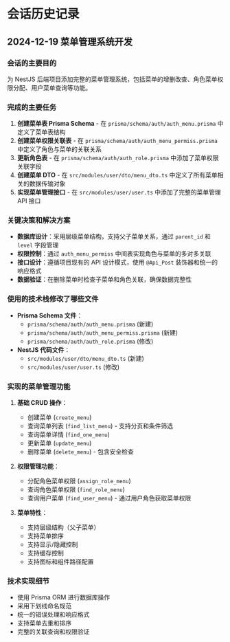 # 会话历史记录

## 2024-12-19 菜单管理系统开发

### 会话的主要目的
为 NestJS 后端项目添加完整的菜单管理系统，包括菜单的增删改查、角色菜单权限分配、用户菜单查询等功能。

### 完成的主要任务
1. **创建菜单表 Prisma Schema** - 在 `prisma/schema/auth/auth_menu.prisma` 中定义了菜单表结构
2. **创建菜单权限关联表** - 在 `prisma/schema/auth/auth_menu_permiss.prisma` 中定义了角色与菜单的关联关系
3. **更新角色表** - 在 `prisma/schema/auth/auth_role.prisma` 中添加了菜单权限关联字段
4. **创建菜单 DTO** - 在 `src/modules/user/dto/menu_dto.ts` 中定义了所有菜单相关的数据传输对象
5. **实现菜单管理接口** - 在 `src/modules/user/user.ts` 中添加了完整的菜单管理 API 接口

### 关键决策和解决方案
- **数据库设计**：采用层级菜单结构，支持父子菜单关系，通过 `parent_id` 和 `level` 字段管理
- **权限控制**：通过 `auth_menu_permiss` 中间表实现角色与菜单的多对多关联
- **接口设计**：遵循项目现有的 API 设计模式，使用 `@Api_Post` 装饰器和统一的响应格式
- **数据验证**：在删除菜单时检查子菜单和角色关联，确保数据完整性

### 使用的技术栈修改了哪些文件
- **Prisma Schema 文件**：
  - `prisma/schema/auth/auth_menu.prisma` (新建)
  - `prisma/schema/auth/auth_menu_permiss.prisma` (新建)
  - `prisma/schema/auth/auth_role.prisma` (修改)
- **NestJS 代码文件**：
  - `src/modules/user/dto/menu_dto.ts` (新建)
  - `src/modules/user/user.ts` (修改)

### 实现的菜单管理功能
1. **基础 CRUD 操作**：
   - 创建菜单 (`create_menu`)
   - 查询菜单列表 (`find_list_menu`) - 支持分页和条件筛选
   - 查询菜单详情 (`find_one_menu`)
   - 更新菜单 (`update_menu`)
   - 删除菜单 (`delete_menu`) - 包含安全检查

2. **权限管理功能**：
   - 分配角色菜单权限 (`assign_role_menu`)
   - 查询角色菜单权限 (`find_role_menu`)
   - 查询用户菜单 (`find_user_menu`) - 通过用户角色获取菜单权限

3. **菜单特性**：
   - 支持层级结构（父子菜单）
   - 支持菜单排序
   - 支持显示/隐藏控制
   - 支持缓存控制
   - 支持图标和组件路径配置

### 技术实现细节
- 使用 Prisma ORM 进行数据库操作
- 采用下划线命名规范
- 统一的错误处理和响应格式
- 支持菜单去重和排序
- 完整的关联查询和权限验证

